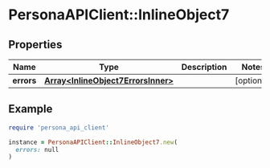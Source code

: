 # PersonaAPIClient::InlineObject7

## Properties

| Name | Type | Description | Notes |
| ---- | ---- | ----------- | ----- |
| **errors** | [**Array&lt;InlineObject7ErrorsInner&gt;**](InlineObject7ErrorsInner.md) |  | [optional] |

## Example

```ruby
require 'persona_api_client'

instance = PersonaAPIClient::InlineObject7.new(
  errors: null
)
```

